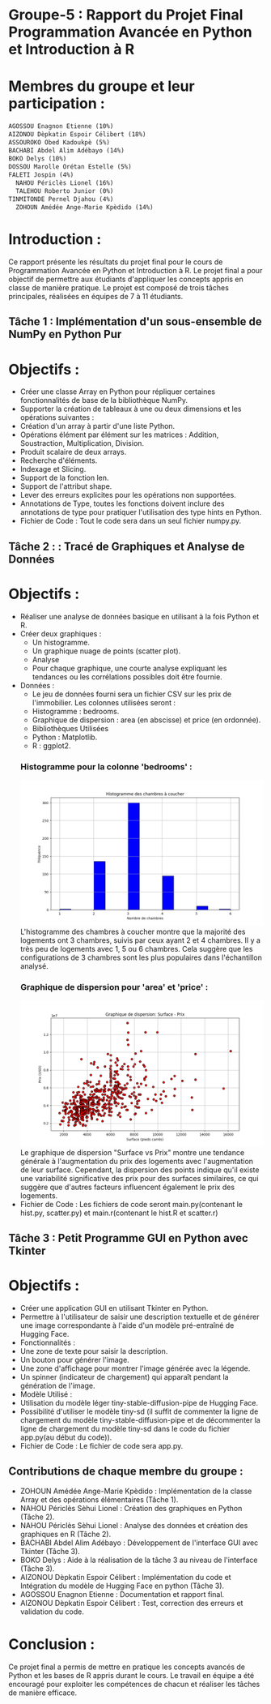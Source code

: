 # Groupe-5 : Rapport du Projet Final Programmation Avancée en Python et Introduction à R

# Membres du groupe et leur participation :
    AGOSSOU Enagnon Etienne (10%)
    AIZONOU Dèpkatin Espoir Célibert (18%)
    ASSOUROKO Obed Kadoukpè (5%)
    BACHABI Abdel Alim Adébayo (14%)
    BOKO Delys (10%)
    DOSSOU Marolle Orétan Estelle (5%)
    FALETI Jospin (4%)
	  NAHOU Périclès Lionel (16%)
	  TALEHOU Roberto Junior (0%)
    TINMITONDE Pernel Djahou (4%)
	  ZOHOUN Amédée Ange-Marie Kpèdido (14%)


# Introduction :
Ce rapport présente les résultats du projet final pour le cours de Programmation Avancée en Python et Introduction à R. Le projet final a pour objectif de permettre aux étudiants d'appliquer les concepts appris en classe de manière pratique. Le projet est composé de trois tâches principales, réalisées en équipes de 7 à 11 étudiants.


## Tâche 1 : Implémentation d'un sous-ensemble de NumPy en Python Pur
 # Objectifs :
  * Créer une classe Array en Python pour répliquer certaines fonctionnalités de base de la bibliothèque NumPy.
  * Supporter la création de tableaux à une ou deux dimensions et les opérations suivantes :
  * Création d'un array à partir d'une liste Python.
  * Opérations élément par élément sur les matrices : Addition, Soustraction, Multiplication, Division.
  * Produit scalaire de deux arrays.
  * Recherche d'éléments.
  * Indexage et Slicing.
  * Support de la fonction len.
  * Support de l'attribut shape.
  * Lever des erreurs explicites pour les opérations non supportées.
  * Annotations de Type, toutes les fonctions doivent inclure des annotations de type pour pratiquer l'utilisation des type hints en Python.
* Fichier de Code : Tout le code sera dans un seul fichier numpy.py.


## Tâche 2 : : Tracé de Graphiques et Analyse de Données
  # Objectifs :
   * Réaliser une analyse de données basique en utilisant à la fois Python et R.
   * Créer deux graphiques :
     * Un histogramme.
     * Un graphique nuage de points (scatter plot).
     * Analyse
     * Pour chaque graphique, une courte analyse expliquant les tendances ou les corrélations possibles doit être fournie.
 * Données :
   * Le jeu de données fourni sera un fichier CSV sur les prix de l'immobilier. Les colonnes utilisées seront :
   * Histogramme : bedrooms.
   * Graphique de dispersion : area (en abscisse) et price (en ordonnée).
   * Bibliothèques Utilisées
   * Python : Matplotlib.
   * R : ggplot2.
   ### Histogramme pour la colonne 'bedrooms' :
   ![Bedroms histogram](/task%202/result/histogram.png "Bedroms histogram")
    L'histogramme des chambres à coucher montre que la majorité des logements ont 3 chambres, suivis par ceux ayant 2 et 4 chambres. Il y a très peu de logements avec 1, 5 ou 6 chambres. Cela suggère que les configurations de 3 chambres sont les plus populaires dans l'échantillon analysé.
   ### Graphique de dispersion pour 'area' et 'price' :
   ![Scatter Plot area-price](/task%202/result/scatter_plot.png "Scatter Plot area-price")
    Le graphique de dispersion "Surface vs Prix" montre une tendance générale à l'augmentation du prix des logements avec l'augmentation de leur surface. Cependant, la dispersion des points indique qu'il existe une variabilité significative des prix pour des surfaces similaires, ce qui suggère que d'autres facteurs influencent également le prix des logements.
* Fichier de Code : Les fichiers de code seront main.py(contenant le hist.py, scatter.py) et main.r(contenant le hist.R et scatter.r)


## Tâche 3 : Petit Programme GUI en Python avec Tkinter
  # Objectifs :
   * Créer une application GUI en utilisant Tkinter en Python.
   * Permettre à l'utilisateur de saisir une description textuelle et de générer une image correspondante à l'aide d'un modèle pré-entraîné de Hugging Face.
 * Fonctionnalités :
  * Une zone de texte pour saisir la description.
  * Un bouton pour générer l'image.
  * Une zone d'affichage pour montrer l'image générée avec la légende.
  * Un spinner (indicateur de chargement) qui apparaît pendant la génération de l'image.
 * Modèle Utilisé :
  * Utilisation du modèle léger tiny-stable-diffusion-pipe de Hugging Face.
  * Possibilité d'utiliser le modèle tiny-sd (il suffit de commenter la ligne de chargement du modèle tiny-stable-diffusion-pipe et de décommenter la ligne de chargement du modèle tiny-sd dans le code du fichier app.py(au début du code)).
* Fichier de Code : Le fichier de code sera app.py.

## Contributions de chaque membre du groupe :
* ZOHOUN Amédée Ange-Marie Kpèdido : Implémentation de la classe Array et des opérations élémentaires (Tâche 1).
* NAHOU Périclès Sèhui Lionel : Création des graphiques en Python (Tâche 2).
* NAHOU Périclès Sèhui Lionel : Analyse des données et création des graphiques en R (Tâche 2).
* BACHABI Abdel Alim Adébayo : Développement de l'interface GUI avec Tkinter (Tâche 3).
* BOKO Delys : Aide à la réalisation de la tâche 3 au niveau de l'interface (Tâche 3).
* AIZONOU Dèpkatin Espoir Célibert : Implémentation du code et Intégration du modèle de Hugging Face en python (Tâche 3).
* AGOSSOU Enagnon Etienne : Documentation et rapport final.
* AIZONOU Dèpkatin Espoir Célibert : Test, correction des erreurs et validation du code.


# Conclusion :
Ce projet final a permis de mettre en pratique les concepts avancés de Python et les bases de R appris durant le cours. Le travail en équipe a été encouragé pour exploiter les compétences de chacun et réaliser les tâches de manière efficace.
